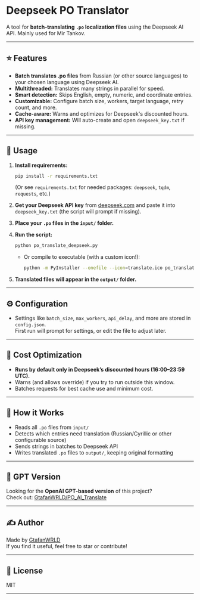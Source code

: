 
# Deepseek PO Translator

A tool for **batch-translating `.po` localization files** using the Deepseek AI API. Mainly used for Mir Tankov.

---

## ⭐ Features

- **Batch translates .po files** from Russian (or other source languages) to your chosen language using Deepseek AI.
- **Multithreaded:** Translates many strings in parallel for speed.
- **Smart detection:** Skips English, empty, numeric, and coordinate entries.
- **Customizable:** Configure batch size, workers, target language, retry count, and more.
- **Cache-aware:** Warns and optimizes for Deepseek's discounted hours.
- **API key management:** Will auto-create and open `deepseek_key.txt` if missing.

---

## 🚀 Usage

1. **Install requirements:**
   ```bash
   pip install -r requirements.txt
   ```
   (Or see `requirements.txt` for needed packages: `deepseek`, `tqdm`, `requests`, etc.)

2. **Get your Deepseek API key** from [deepseek.com](https://deepseek.com/) and paste it into `deepseek_key.txt` (the script will prompt if missing).

3. **Place your `.po` files in the `input/` folder.**

4. **Run the script:**
   ```bash
   python po_translate_deepseek.py
   ```
   - Or compile to executable (with a custom icon!):
     ```bash
     python -m PyInstaller --onefile --icon=translate.ico po_translate_deepseek.py
     ```

5. **Translated files will appear in the `output/` folder.**

---

## ⚙️ Configuration

- Settings like `batch_size`, `max_workers`, `api_delay`, and more are stored in `config.json`.  
  First run will prompt for settings, or edit the file to adjust later.

---

## 💸 Cost Optimization

- **Runs by default only in Deepseek’s discounted hours (16:00–23:59 UTC).**
- Warns (and allows override) if you try to run outside this window.
- Batches requests for best cache use and minimum cost.

---

## 🧠 How it Works

- Reads all `.po` files from `input/`
- Detects which entries need translation (Russian/Cyrillic or other configurable source)
- Sends strings in batches to Deepseek API
- Writes translated `.po` files to `output/`, keeping original formatting

---

## 🧩 GPT Version

Looking for the **OpenAI GPT-based version** of this project?  
Check out: [GtafanWRLD/PO_AI_Translate](https://github.com/GtafanWRLD/PO_AI_Translate)

---

## ✍️ Author

Made by [GtafanWRLD](https://github.com/GtafanWRLD)  
If you find it useful, feel free to star or contribute!

---

## 📝 License

MIT

---
